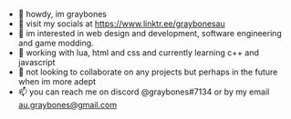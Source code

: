 - 👋 howdy, im graybones
- 💬 visit my socials at https://www.linktr.ee/graybonesau
- 👀 im interested in web design and development, software engineering and game modding.
- 🌱 working with lua, html and css and currently learning c++ and javascript
- 💞️ not looking to collaborate on any projects but perhaps in the future when im more adept
- 📫 you can reach me on discord @graybones#7134 or by my email au.graybones@gmail.com
